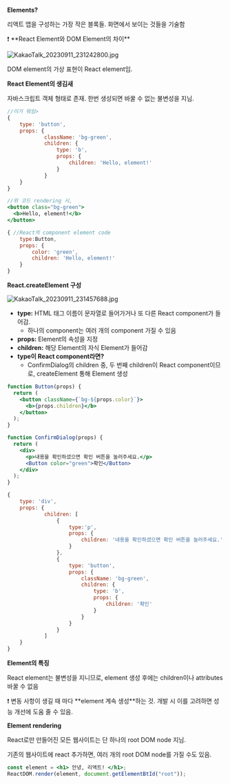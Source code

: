 **Elements?**

리액트 앱을 구성하는 가장 작은 블록들. 화면에서 보이는 것들을 기술함

<aside>
❗ **React Element와 DOM Element의 차이**

![KakaoTalk_20230911_231242800.jpg](https://prod-files-secure.s3.us-west-2.amazonaws.com/7536f4be-19c3-444f-9c8b-180127bfe490/03c62ec5-9068-4e90-8c52-33653b18e020/KakaoTalk_20230911_231242800.jpg)

DOM element의 가상 표현이 React element임.

</aside>

**React Element의 생김새**

자바스크립트 객체 형태로 존재. 한번 생성되면 바꿀 수 없는 불변성을 지님.

```jsx
//이거 뭐임>
{
	type: 'button',
	props: {
			className: 'bg-green',
			children: {
				type: 'b',
				props: {
					children: 'Hello, element!'
				}
			}
	}
}
```

```jsx
//위 코드 rendering 시,
<button class="bg-green">
  <b>Hello, element!</b>
</button>
```

```jsx
{ //React의 component element code
	type:Button,
	props: {
		color: 'green',
		children: 'Hello, element!'
	}
}
```

**React.createElement 구성**

![KakaoTalk_20230911_231457688.jpg](https://prod-files-secure.s3.us-west-2.amazonaws.com/7536f4be-19c3-444f-9c8b-180127bfe490/4c1e082d-09b2-4d67-b3bc-f568ba6f4f1b/KakaoTalk_20230911_231457688.jpg)

- **type:** HTML 태그 이름이 문자열로 들어가거나 또 다른 React component가 들어감.
  - 하나의 component는 여러 개의 component 가질 수 있음
- **props:** Element의 속성을 지정
- **children:** 해당 Element의 자식 Element가 들어감
- **type이 React component라면?**
  - ConfirmDialog의 children 중, 두 번째 children이 React component이므로, createElement 통해 Element 생성

```jsx
function Button(props) {
  return (
    <button className={`bg-${props.color}`}>
      <b>{props.children}</b>
    </button>
  );
}

function ConfirmDialog(props) {
  return (
    <div>
      <p>내용을 확인하셨으면 확인 버튼을 눌러주세요.</p>
      <Button color="green">확인</Button>
    </div>
  );
}
```

```jsx
{
	type: 'div',
	props: {
			children: [
				{
					type:'p',
					props: {
						children: '내용을 확인하셨으면 확인 버튼을 눌러주세요.'
					}
				},
				{
					type: 'button',
					props: {
						className: 'bg-green',
						children: {
							type: 'b',
							props: {
								children: '확인'
							}
						}
					}
				}
			]
	}
}
```

**Element의 특징**

React element는 불변성을 지니므로, element 생성 후에는 children이나 attributes 바꿀 수 없음

<aside>
❗ 변동 사항이 생길 때 마다 **element 계속 생성**하는 것.  개발 시 이를 고려하면 성능 개선에 도움 줄 수 있음.

</aside>

**Element rendering**

React로만 만들어진 모든 웹사이트는 단 하나의 root DOM node 지님.

기존의 웹사이트에 react 추가하면, 여러 개의 root DOM node를 가질 수도 있음.

```jsx
const element = <h1> 안녕, 리액트! </h1>;
ReactDOM.render(element, document.getElementBtId("root"));
```

